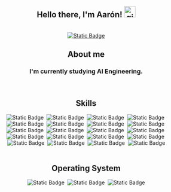 <body>
<div align="center">
    <h2> Hello there, I'm Aarón!
        <img src="https://github.com/abdoachhoubi/abdoachhoubi/blob/main/gifs/Hi.gif" width="30" alt="gif de saludo">
    </h2>
    <br>
    <a href="www.linkedin.com/in/aarón-martínez-3a65a6330" target="_blank">
        <img alt="Static Badge" src="https://img.shields.io/badge/linkedin-transparent?style=for-the-badge&logo=linkedin&logoColor=%230a66c2&labelColor=black&color=%230a66c2">
    </a>
    <br>
    <h2> About me </h2>
    <h3>I'm currently studying AI Engineering.</h3>
    <br>
    <h2> Skills </h2>
    <div>
        <img alt="Static Badge" src="https://img.shields.io/badge/keras-transparent?style=for-the-badge&logo=keras&logoColor=%23ff0000&labelColor=black&color=%23ff0000">
        <img/>
        <img alt="Static Badge" src="https://img.shields.io/badge/pytorch-transparent?style=for-the-badge&logo=pytorch&logoColor=%23dc3f1d&labelColor=black&color=%23dc3f1d">
        <img/>
        <img alt="Static Badge" src="https://img.shields.io/badge/tensorflow-transparent?style=for-the-badge&logo=tensorflow&logoColor=%23ff992d&labelColor=black&color=%23ff992d">
        <img/>
        <img alt="Static Badge" src="https://img.shields.io/badge/pandas-transparent?style=for-the-badge&logo=pandas&logoColor=%23450066&labelColor=black&color=%23450066">
        <img/>
        <img alt="Static Badge" src="https://img.shields.io/badge/plotly-transparent?style=for-the-badge&logo=plotly&logoColor=%23434343&labelColor=black&color=%23434343">
        <img/>
        <img alt="Static Badge" src="https://img.shields.io/badge/jupyter-transparent?style=for-the-badge&logo=jupyter&logoColor=%23ed8400&labelColor=black&color=%23ed8400">
        <img/>
        <img alt="Static Badge" src="https://img.shields.io/badge/python-transparent?style=for-the-badge&logo=python&logoColor=%230c81ff&labelColor=black&color=%230c81ff">
        <img/>
        <img alt="Static Badge" src="https://img.shields.io/badge/html5-transparent?style=for-the-badge&logo=html5&logoColor=%23df4f00&labelColor=black&color=%23df4f00">
        <img/>
        <img alt="Static Badge" src="https://img.shields.io/badge/JavaScript-transparent?style=for-the-badge&logo=javascript&logoColor=%23fcff00&labelColor=black&color=%23fcff00">
        <img/>
        <img alt="Static Badge" src="https://img.shields.io/badge/Android%20Studio-transparent?style=for-the-badge&logo=android%20studio&logoColor=%23068300&labelColor=black&color=%23068300">
        <img/>
        <img alt="Static Badge" src="https://img.shields.io/badge/apache%20netbeans-transparent?style=for-the-badge&logo=apache%20netbeans%20ide&logoColor=%230ad000&labelColor=black&color=%230ad000">
        <img/>
        <img alt="Static Badge" src="https://img.shields.io/badge/php-transparent?style=for-the-badge&logo=php&logoColor=%23777bb4&labelColor=black&color=%23777bb4">
        <img/>
        <img alt="Static Badge" src="https://img.shields.io/badge/C%2B%2B-transparent?style=for-the-badge&logo=c%2B%2B&logoColor=%2300599c&labelColor=black&color=%2300599c">
        <img/>
        <img alt="Static Badge" src="https://img.shields.io/badge/css3-transparent?style=for-the-badge&logo=css3&logoColor=%231572b6&labelColor=black&color=%231572b6">
        <img/>
        <img alt="Static Badge" src="https://img.shields.io/badge/matplotlib-transparent?style=for-the-badge&labelColor=black&color=%23252a79">
        <img/>  
        <img alt="Static Badge" src="https://img.shields.io/badge/visual%20basic-transparent?style=for-the-badge&labelColor=black&color=%230060d6">
        <img/>
        <img alt="Static Badge" src="https://img.shields.io/badge/visual%20studio-transparent?style=for-the-badge&labelColor=black&color=%239a39ff">
        <img/>
        <img alt="Static Badge" src="https://img.shields.io/badge/visual%20studio%20code-transparent?style=for-the-badge&labelColor=black&color=%23008eee">
        <img/>
        <img alt="Static Badge" src="https://img.shields.io/badge/java-transparent?style=for-the-badge&labelColor=black&color=%23ee0000">
        <img/>
        <img alt="Static Badge" src="https://img.shields.io/badge/c-transparent?style=for-the-badge&labelColor=black&color=%2304a5ff">
    </div>
    <br>
    <h2> Operating System </h2>
    <div>
        <img alt="Static Badge" src="https://img.shields.io/badge/windows-transparent?style=for-the-badge&color=%23008bd9">
        <img/>
        <img alt="Static Badge" src="https://img.shields.io/badge/manjaro-transparent?style=for-the-badge&logo=manjaro&logoColor=%2335bf5c&labelColor=black&color=%2335bf5c">
        <img/>
        <img alt="Static Badge" src="https://img.shields.io/badge/apple-transparent?style=for-the-badge&logo=apple&logoColor=%23fff&labelColor=black&color=%23fff">
    </div>
</div>
</body>
